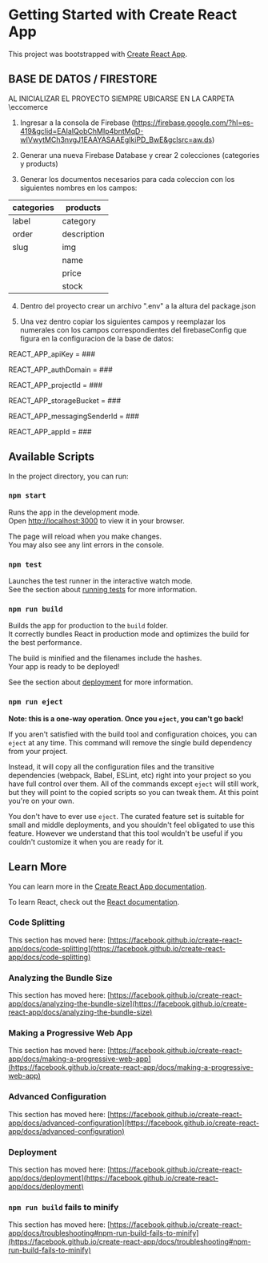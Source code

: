 # Getting Started with Create React App

This project was bootstrapped with [Create React App](https://github.com/facebook/create-react-app).

## BASE DE DATOS / FIRESTORE

AL INICIALIZAR EL PROYECTO SIEMPRE UBICARSE EN LA CARPETA \eccomerce

1) Ingresar a la consola de Firebase (https://firebase.google.com/?hl=es-419&gclid=EAIaIQobChMIp4bntMqD-wIVwytMCh3nvgJ1EAAYASAAEgIkiPD_BwE&gclsrc=aw.ds)

2) Generar una nueva Firebase Database y crear 2 colecciones (categories y products)

3) Generar los documentos necesarios para cada coleccion con los siguientes nombres en los campos:

| categories | products |
| ------ | ------ |
| label | category |
| order | description |
| slug | img |
|  | name |
|  | price |
|  | stock |

4) Dentro del proyecto crear un archivo ".env" a la altura del package.json

5) Una vez dentro copiar los siguientes campos y reemplazar los numerales con los campos correspondientes del firebaseConfig que figura en la configuracion de la base de datos:

REACT_APP_apiKey = ###

REACT_APP_authDomain = ###

REACT_APP_projectId = ###

REACT_APP_storageBucket = ###

REACT_APP_messagingSenderId = ###

REACT_APP_appId = ###

## Available Scripts

In the project directory, you can run:

### `npm start`

Runs the app in the development mode.\
Open [http://localhost:3000](http://localhost:3000) to view it in your browser.

The page will reload when you make changes.\
You may also see any lint errors in the console.

### `npm test`

Launches the test runner in the interactive watch mode.\
See the section about [running tests](https://facebook.github.io/create-react-app/docs/running-tests) for more information.

### `npm run build`

Builds the app for production to the `build` folder.\
It correctly bundles React in production mode and optimizes the build for the best performance.

The build is minified and the filenames include the hashes.\
Your app is ready to be deployed!

See the section about [deployment](https://facebook.github.io/create-react-app/docs/deployment) for more information.

### `npm run eject`

**Note: this is a one-way operation. Once you `eject`, you can't go back!**

If you aren't satisfied with the build tool and configuration choices, you can `eject` at any time. This command will remove the single build dependency from your project.

Instead, it will copy all the configuration files and the transitive dependencies (webpack, Babel, ESLint, etc) right into your project so you have full control over them. All of the commands except `eject` will still work, but they will point to the copied scripts so you can tweak them. At this point you're on your own.

You don't have to ever use `eject`. The curated feature set is suitable for small and middle deployments, and you shouldn't feel obligated to use this feature. However we understand that this tool wouldn't be useful if you couldn't customize it when you are ready for it.

## Learn More

You can learn more in the [Create React App documentation](https://facebook.github.io/create-react-app/docs/getting-started).

To learn React, check out the [React documentation](https://reactjs.org/).

### Code Splitting

This section has moved here: [https://facebook.github.io/create-react-app/docs/code-splitting](https://facebook.github.io/create-react-app/docs/code-splitting)

### Analyzing the Bundle Size

This section has moved here: [https://facebook.github.io/create-react-app/docs/analyzing-the-bundle-size](https://facebook.github.io/create-react-app/docs/analyzing-the-bundle-size)

### Making a Progressive Web App

This section has moved here: [https://facebook.github.io/create-react-app/docs/making-a-progressive-web-app](https://facebook.github.io/create-react-app/docs/making-a-progressive-web-app)

### Advanced Configuration

This section has moved here: [https://facebook.github.io/create-react-app/docs/advanced-configuration](https://facebook.github.io/create-react-app/docs/advanced-configuration)

### Deployment

This section has moved here: [https://facebook.github.io/create-react-app/docs/deployment](https://facebook.github.io/create-react-app/docs/deployment)

### `npm run build` fails to minify

This section has moved here: [https://facebook.github.io/create-react-app/docs/troubleshooting#npm-run-build-fails-to-minify](https://facebook.github.io/create-react-app/docs/troubleshooting#npm-run-build-fails-to-minify)

